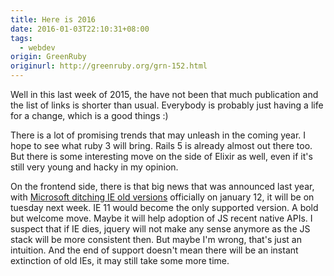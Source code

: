 ```yaml
---
title: Here is 2016
date: 2016-01-03T22:10:31+08:00
tags:
  - webdev
origin: GreenRuby
originurl: http://greenruby.org/grn-152.html
---
```

Well in this last week of 2015, the have not been that much publication and
the list of links is shorter than usual. Everybody is probably just having a
life for a change, which is a good things :)

There is a lot of promising trends that may unleash in the coming year. I hope
to see what ruby 3 will bring. Rails 5 is already almost out there too. But
there is some interesting move on the side of Elixir as well, even if it's
still very young and hacky in my opinion.

On the frontend side, there is that big news that was announced last year,
with [Microsoft ditching IE old versions][ieditch] officially on january 12,
it will be on tuesday next week. IE 11 would become the only supported
version. A bold but welcome move. Maybe it will help adoption of JS recent
native APIs. I suspect that if IE dies, jquery will not make any sense anymore
as the JS stack will be more consistent then. But maybe I'm wrong, that's just
an intuition. And the end of support doesn't mean there will be an instant
extinction of old IEs, it may still take some more time.

[ieditch]: https://www.microsoft.com/en-us/WindowsForBusiness/End-of-IE-support
